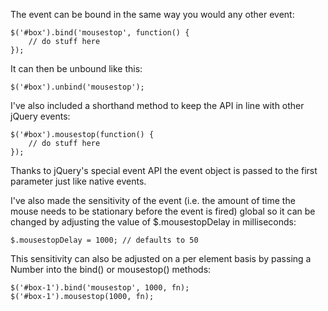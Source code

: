 ﻿The event can be bound in the same way you would any other event:

    $('#box').bind('mousestop', function() {
        // do stuff here
    });
	
It can then be unbound like this:

    $('#box').unbind('mousestop');
	
I've also included a shorthand method to keep the API in line with other jQuery events:

    $('#box').mousestop(function() {
        // do stuff here
    });
	
Thanks to jQuery's special event API the event object is passed to the first parameter just like native events.

I've also made the sensitivity of the event (i.e. the amount of time the mouse needs to be stationary before the event is fired) global so it can be changed by adjusting the value of $.mousestopDelay in milliseconds:

    $.mousestopDelay = 1000; // defaults to 50

This sensitivity can also be adjusted on a per element basis by passing a Number into the bind() or mousestop() methods:

    $('#box-1').bind('mousestop', 1000, fn);
    $('#box-1').mousestop(1000, fn);